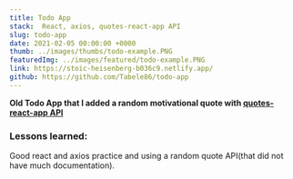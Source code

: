 ```yaml
---
title: Todo App
stack:  React, axios, quotes-react-app API
slug: todo-app
date: 2021-02-05 00:00:00 +0000
thumb: ../images/thumbs/todo-example.PNG
featuredImg: ../images/featured/todo-example.PNG
link: https://stoic-heisenberg-b036c9.netlify.app/
github: https://github.com/Tabele86/todo-app
---
```

**Old Todo App that I added a random motivational quote with <a href="https://github.com/ssokurenko/quotes-react-app" target="_blank">quotes-react-app API</a>**

### Lessons learned:
Good react and axios practice and using a random quote API(that did not have much documentation).